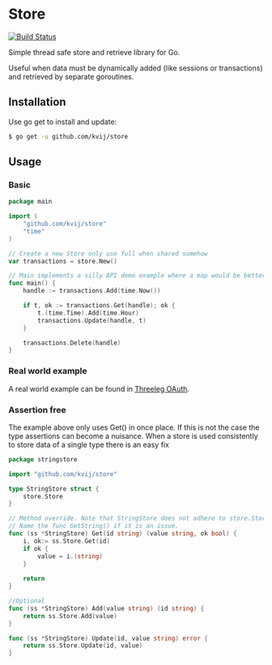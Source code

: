 Store
=====

[![Build Status](https://travis-ci.org/kvij/store?branch=master)](https://travis-ci.org/kvij/store)

Simple thread safe store and retrieve library for Go.

Useful when data must be dynamically added (like sessions or transactions) and retrieved by separate goroutines.

## Installation
Use go get to install and update:

```sh
$ go get -u github.com/kvij/store
```

## Usage

### Basic

```go
package main

import (
	"github.com/kvij/store"
	"time"
)

// Create a new Store only use full when shared somehow
var transactions = store.New()

// Main implements a silly API demo example where a map would be better
func main() {
	handle := transactions.Add(time.Now())

	if t, ok := transactions.Get(handle); ok {
		t.(time.Time).Add(time.Hour)
		transactions.Update(handle, t)
	}

	transactions.Delete(handle)
}
```

### Real world example

A real world example can be found in [Threeleg OAuth](https://github.com/kvij/threeleg). 

### Assertion free

The example above only uses Get() in once place. If this is not the case the type assertions can become a nuisance.
When a store is used consistently to store data of a single type there is an easy fix

```go
package stringstore

import "github.com/kvij/store"

type StringStore struct {
	store.Store	
}

// Method override. Note that StringStore does not adhere to store.Store anymore af this addition.
// Name the func GetString() if it is an issue.
func (ss *StringStore) Get(id string) (value string, ok bool) {
	i, ok:= ss.Store.Get(id)
	if ok {
		value = i.(string)
	}
	
	return
}

//Optional
func (ss *StringStore) Add(value string) (id string) {
	return ss.Store.Add(value)
}

func (ss *StringStore) Update(id, value string) error {
	return ss.Store.Update(id, value)
}
```